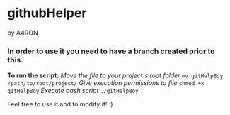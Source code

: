 # githubHelper
by A4RON

### In order to use it you need to have a branch created prior to this.


**To run the script:**
	*Move the file to your project's root folder*
	```mv gitHelpBoy /path/to/root/project/```
	*Give execution permissions to file*
	```chmod +x gitHelpBoy```
	*Execute bash script*
	```./gitHelpBoy```

Feel free to use it and to modify it! :)
